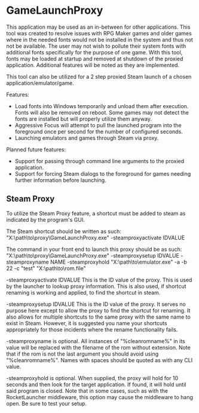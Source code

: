 # GameLaunchProxy

This application may be used as an in-between for other applications. This tool was created to resolve issues with RPG Maker games and older games where in the needed fonts would not be installed in the system and thus not not be available. The user may not wish to pollute their system fonts with additional fonts specifically for the purpose of one game. With this tool, fonts may be loaded at startup and removed at shutdown of the proxied application. Additional features will be noted as they are implemented.

This tool can also be utilized for a 2 step proxied Steam launch of a chosen application/emulator/game.

Features:
* Load fonts into Windows temporarily and unload them after execution. Fonts will also be removed on reboot. Some games may not detect the fonts are installed but will properly utilize them anyway.
* Aggressive Focus will attempt to pull the launched program into the foreground once per second for the number of configured seconds.
* Launching emulators and games through Steam via proxy.

Planned future features:
* Support for passing through command line arguments to the proxied application.
* Support for forcing Steam dialogs to the foreground for games needing further information before launching.

Steam Proxy
-----------

To utilize the Steam Proxy feature, a shortcut must be added to steam as indicated by the program's GUI.

The Steam shortcut should be written as such:
    "X:\path\to\proxy\GameLaunchProxy.exe" -steamproxyactivate IDVALUE

The command in your front end to launch this proxy should be as such:
    "X:\path\to\proxy\GameLaunchProxy.exe" -steamproxysetup IDVALUE -steamproxyname NAME -steamproxyhold "X:\path\to\emulator.exe" -a -b 22 -c "test" "X:\path\to\rom.file"

-steamproxyactivate IDVALUE
This is the ID value of the proxy.  This is used by the launcher to lookup proxy information.
This is also used, if shortcut renaming is working and applied, to find the shortcut in steam.

-steamproxysetup IDVALUE
This is the ID value of the proxy.  It serves no purpose here except to allow the proxy to find the shortcut for renaming.
It also allows for multiple shortcuts to the same proxy with the same name to exist in Steam.
However, it is suggested you name your shortcuts appropriately for those incidents where the rename functionality fails.

-steamproxyname is optional.
All instances of "%cleanromname%" in its value will be replaced with the filename of the rom without extension.
Note that if the rom is not the last argument you should avoid using "%cleanromname%".
Names with spaces should be quoted as with any CLI value.

-steamproxyhold is optional.
When supplied, the proxy will hold for 10 seconds and then look for the target application.  If found, it will hold until said program is closed.
Note that in some cases, such as with the RocketLauncher middleware, this option may cause the middleware to hang open. Be sure to test your setup.